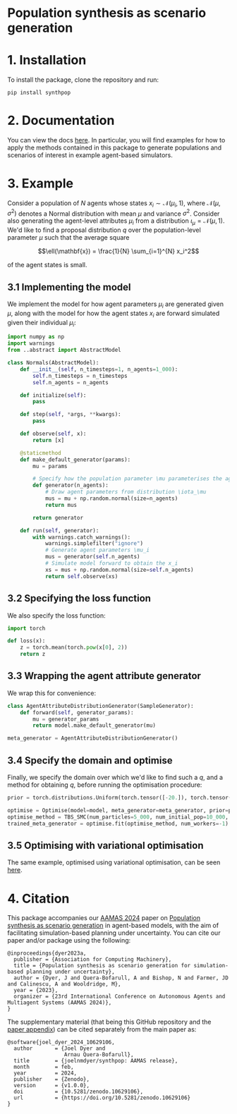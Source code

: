 # Population synthesis as scenario generation

# 1. Installation

To install the package, clone the repository and run:
```
pip install synthpop
```

# 2. Documentation

You can view the docs [here](https://github.com/joelnmdyer/synthpop/tree/main/notebooks). In particular, you will find examples for how to apply the methods contained in this package to generate populations and scenarios of interest in example agent-based simulators.

# 3. Example

Consider a population of $N$ agents whose states $x_i \sim \mathcal{N}(\mu_i, 1)$, where $\mathcal{N}(\mu, \sigma^2)$ denotes a Normal distribution with mean $\mu$ and variance $\sigma^2$. Consider also generating the agent-level attributes $\mu_i$ from a 
distribution $\iota_\mu = \mathcal{N}(\mu, 1)$. We'd like to find a proposal distribution $q$ over the population-level parameter $\mu$ such that the average square 

$$\ell(\mathbf{x}) = \frac{1}{N} \sum_{i=1}^{N} x_i^2$$

of the agent states is small.

## 3.1 Implementing the model

We implement the model for how agent parameters $\mu_i$ are generated given $\mu$, along with the model for how the agent states $x_i$ are forward simulated given their individual $\mu_i$:

```python
import numpy as np
import warnings
from ..abstract import AbstractModel

class Normals(AbstractModel):
    def __init__(self, n_timesteps=1, n_agents=1_000):
        self.n_timesteps = n_timesteps
        self.n_agents = n_agents

    def initialize(self):
        pass

    def step(self, *args, **kwargs):
        pass

    def observe(self, x):
        return [x]

    @staticmethod
    def make_default_generator(params):
        mu = params

        # Specify how the population parameter \mu parameterises the agent generator
        def generator(n_agents):
            # Draw agent parameters from distribution \iota_\mu
            mus = mu + np.random.normal(size=n_agents)
            return mus

        return generator

    def run(self, generator):
        with warnings.catch_warnings():
            warnings.simplefilter("ignore")
            # Generate agent parameters \mu_i
            mus = generator(self.n_agents)
            # Simulate model forward to obtain the x_i
            xs = mus + np.random.normal(size=self.n_agents)
            return self.observe(xs)
```

## 3.2 Specifying the loss function

We also specify the loss function:

```python
import torch

def loss(x):
    z = torch.mean(torch.pow(x[0], 2))
    return z
```

## 3.3 Wrapping the agent attribute generator

We wrap this for convenience:

```python
class AgentAttributeDistributionGenerator(SampleGenerator):
    def forward(self, generator_params):
        mu = generator_params
        return model.make_default_generator(mu)

meta_generator = AgentAttributeDistributionGenerator()
```

## 3.4 Specify the domain and optimise

Finally, we specify the domain over which we'd like to find such a $q$, and a method for obtaining $q$, before running the optimisation procedure:

```python
prior = torch.distributions.Uniform(torch.tensor([-20.]), torch.tensor([20.]))

optimise = Optimise(model=model, meta_generator=meta_generator, prior=prior, loss=loss)
optimise_method = TBS_SMC(num_particles=5_000, num_initial_pop=10_000, num_simulations=10_000, epsilon_decay=0.7, return_summary=True)
trained_meta_generator = optimise.fit(optimise_method, num_workers=-1)
```
## 3.5 Optimising with variational optimisation

The same example, optimised using variational optimisation, can be seen [here](https://github.com/joelnmdyer/synthpop/blob/main/test/test_normals.py).


# 4. Citation

This package accompanies our [AAMAS 2024](https://www.aamas2024-conference.auckland.ac.nz) paper on [Population synthesis as scenario generation](https://ora.ox.ac.uk/objects/uuid:87663b7f-60ca-44f3-8fa5-b9fd501e6270/download_file?file_format=application%2Fpdf&safe_filename=Dyer_et_al_2023_Population_synthesis_as.pdf&type_of_work=Conference+item) in agent-based models, with the aim of facilitating simulation-based planning under uncertainty. You can cite our paper and/or package using the following:

```
@inproceedings{dyer2023a,
  publisher = {Association for Computing Machinery},
  title = {Population synthesis as scenario generation for simulation-based planning under uncertainty},
  author = {Dyer, J and Quera-Bofarull, A and Bishop, N and Farmer, JD and Calinescu, A and Wooldridge, M},
  year = {2023},
  organizer = {23rd International Conference on Autonomous Agents and Multiagent Systems (AAMAS 2024)},
}
```

The supplementary material (that being this GitHub repository and the [paper appendix](https://github.com/joelnmdyer/synthpop/blob/main/appendix.pdf)) can be cited separately from the main paper as:

```
@software{joel_dyer_2024_10629106,
  author       = {Joel Dyer and
                  Arnau Quera-Bofarull},
  title        = {joelnmdyer/synthpop: AAMAS release},
  month        = feb,
  year         = 2024,
  publisher    = {Zenodo},
  version      = {v1.0.0},
  doi          = {10.5281/zenodo.10629106},
  url          = {https://doi.org/10.5281/zenodo.10629106}
}
```
